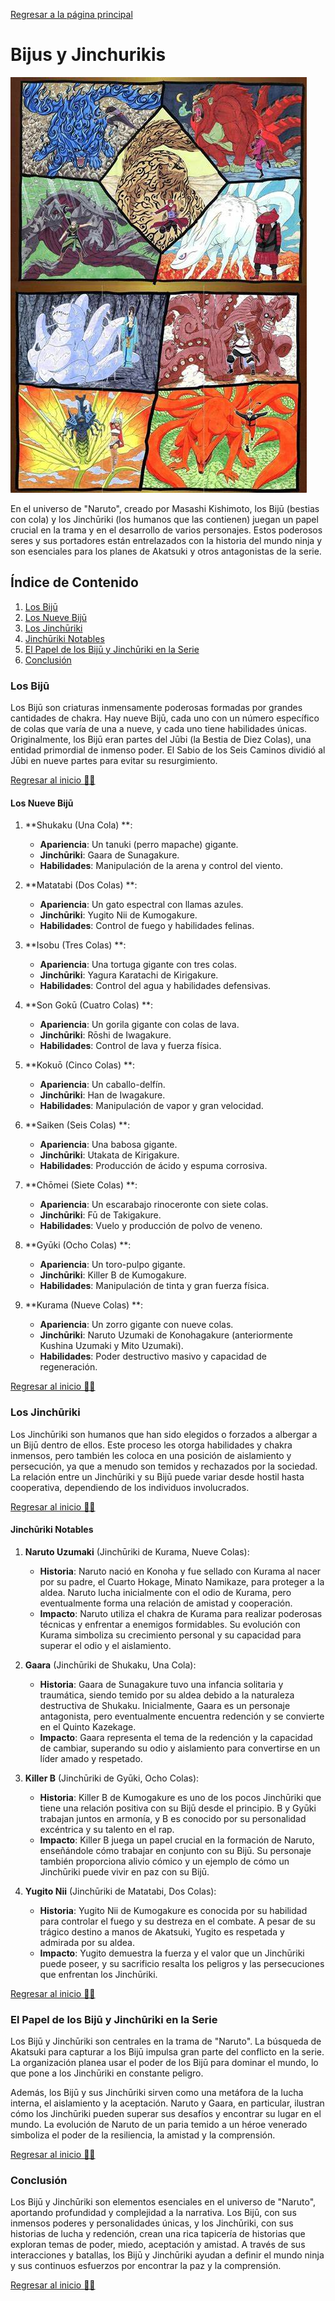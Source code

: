 [Regresar a la página principal](../README.md)

# Bijus y Jinchurikis

![Bijus_jinchurikis](img/bijus_jinchurikis.jpeg)

En el universo de "Naruto", creado por Masashi Kishimoto, los Bijū (bestias con cola) y los Jinchūriki (los humanos que las contienen) juegan un papel crucial en la trama y en el desarrollo de varios personajes. Estos poderosos seres y sus portadores están entrelazados con la historia del mundo ninja y son esenciales para los planes de Akatsuki y otros antagonistas de la serie.

## Índice de Contenido

1. [Los Bijū](#los-bijū)
2. [Los Nueve Bijū](#los-nueve-bijū)
3. [Los Jinchūriki](#los-jinchūriki)
4. [Jinchūriki Notables](#jinchūriki-notables)
5. [El Papel de los Bijū y Jinchūriki en la Serie](#el-papel-de-los-bijū-y-jinchūriki-en-la-serie)
6. [Conclusión](#conclusión)


### Los Bijū

Los Bijū son criaturas inmensamente poderosas formadas por grandes cantidades de chakra. Hay nueve Bijū, cada uno con un número específico de colas que varía de una a nueve, y cada uno tiene habilidades únicas. Originalmente, los Bijū eran partes del Jūbi (la Bestia de Diez Colas), una entidad primordial de inmenso poder. El Sabio de los Seis Caminos dividió al Jūbi en nueve partes para evitar su resurgimiento.

[Regresar al inicio ☝🏻](#bijus-y-jinchurikis)

#### Los Nueve Bijū

1. **Shukaku (Una Cola) **:
   - **Apariencia**: Un tanuki (perro mapache) gigante.
   - **Jinchūriki**: Gaara de Sunagakure.
   - **Habilidades**: Manipulación de la arena y control del viento.

2. **Matatabi (Dos Colas) **:
   - **Apariencia**: Un gato espectral con llamas azules.
   - **Jinchūriki**: Yugito Nii de Kumogakure.
   - **Habilidades**: Control de fuego y habilidades felinas.

3. **Isobu (Tres Colas) **:
   - **Apariencia**: Una tortuga gigante con tres colas.
   - **Jinchūriki**: Yagura Karatachi de Kirigakure.
   - **Habilidades**: Control del agua y habilidades defensivas.

4. **Son Gokū (Cuatro Colas) **:
   - **Apariencia**: Un gorila gigante con colas de lava.
   - **Jinchūriki**: Rōshi de Iwagakure.
   - **Habilidades**: Control de lava y fuerza física.

5. **Kokuō (Cinco Colas) **:
   - **Apariencia**: Un caballo-delfín.
   - **Jinchūriki**: Han de Iwagakure.
   - **Habilidades**: Manipulación de vapor y gran velocidad.

6. **Saiken (Seis Colas) **:
   - **Apariencia**: Una babosa gigante.
   - **Jinchūriki**: Utakata de Kirigakure.
   - **Habilidades**: Producción de ácido y espuma corrosiva.

7. **Chōmei (Siete Colas) **:
   - **Apariencia**: Un escarabajo rinoceronte con siete colas.
   - **Jinchūriki**: Fū de Takigakure.
   - **Habilidades**: Vuelo y producción de polvo de veneno.

8. **Gyūki (Ocho Colas) **:
   - **Apariencia**: Un toro-pulpo gigante.
   - **Jinchūriki**: Killer B de Kumogakure.
   - **Habilidades**: Manipulación de tinta y gran fuerza física.

9. **Kurama (Nueve Colas) **:
   - **Apariencia**: Un zorro gigante con nueve colas.
   - **Jinchūriki**: Naruto Uzumaki de Konohagakure (anteriormente Kushina Uzumaki y Mito Uzumaki).
   - **Habilidades**: Poder destructivo masivo y capacidad de regeneración.
   
[Regresar al inicio ☝🏻](#bijus-y-jinchurikis) 

### Los Jinchūriki

Los Jinchūriki son humanos que han sido elegidos o forzados a albergar a un Bijū dentro de ellos. Este proceso les otorga habilidades y chakra inmensos, pero también les coloca en una posición de aislamiento y persecución, ya que a menudo son temidos y rechazados por la sociedad. La relación entre un Jinchūriki y su Bijū puede variar desde hostil hasta cooperativa, dependiendo de los individuos involucrados.

[Regresar al inicio ☝🏻](#bijus-y-jinchurikis)

#### Jinchūriki Notables

1. **Naruto Uzumaki** (Jinchūriki de Kurama, Nueve Colas):
   - **Historia**: Naruto nació en Konoha y fue sellado con Kurama al nacer por su padre, el Cuarto Hokage, Minato Namikaze, para proteger a la aldea. Naruto lucha inicialmente con el odio de Kurama, pero eventualmente forma una relación de amistad y cooperación.
   - **Impacto**: Naruto utiliza el chakra de Kurama para realizar poderosas técnicas y enfrentar a enemigos formidables. Su evolución con Kurama simboliza su crecimiento personal y su capacidad para superar el odio y el aislamiento.

2. **Gaara** (Jinchūriki de Shukaku, Una Cola):
   - **Historia**: Gaara de Sunagakure tuvo una infancia solitaria y traumática, siendo temido por su aldea debido a la naturaleza destructiva de Shukaku. Inicialmente, Gaara es un personaje antagonista, pero eventualmente encuentra redención y se convierte en el Quinto Kazekage.
   - **Impacto**: Gaara representa el tema de la redención y la capacidad de cambiar, superando su odio y aislamiento para convertirse en un líder amado y respetado.

3. **Killer B** (Jinchūriki de Gyūki, Ocho Colas):
   - **Historia**: Killer B de Kumogakure es uno de los pocos Jinchūriki que tiene una relación positiva con su Bijū desde el principio. B y Gyūki trabajan juntos en armonía, y B es conocido por su personalidad excéntrica y su talento en el rap.
   - **Impacto**: Killer B juega un papel crucial en la formación de Naruto, enseñándole cómo trabajar en conjunto con su Bijū. Su personaje también proporciona alivio cómico y un ejemplo de cómo un Jinchūriki puede vivir en paz con su Bijū.

4. **Yugito Nii** (Jinchūriki de Matatabi, Dos Colas):
   - **Historia**: Yugito Nii de Kumogakure es conocida por su habilidad para controlar el fuego y su destreza en el combate. A pesar de su trágico destino a manos de Akatsuki, Yugito es respetada y admirada por su aldea.
   - **Impacto**: Yugito demuestra la fuerza y el valor que un Jinchūriki puede poseer, y su sacrificio resalta los peligros y las persecuciones que enfrentan los Jinchūriki.

[Regresar al inicio ☝🏻](#bijus-y-jinchurikis)

### El Papel de los Bijū y Jinchūriki en la Serie

Los Bijū y Jinchūriki son centrales en la trama de "Naruto". La búsqueda de Akatsuki para capturar a los Bijū impulsa gran parte del conflicto en la serie. La organización planea usar el poder de los Bijū para dominar el mundo, lo que pone a los Jinchūriki en constante peligro.

Además, los Bijū y sus Jinchūriki sirven como una metáfora de la lucha interna, el aislamiento y la aceptación. Naruto y Gaara, en particular, ilustran cómo los Jinchūriki pueden superar sus desafíos y encontrar su lugar en el mundo. La evolución de Naruto de un paria temido a un héroe venerado simboliza el poder de la resiliencia, la amistad y la comprensión.

[Regresar al inicio ☝🏻](#bijus-y-jinchurikis)

### Conclusión

Los Bijū y Jinchūriki son elementos esenciales en el universo de "Naruto", aportando profundidad y complejidad a la narrativa. Los Bijū, con sus inmensos poderes y personalidades únicas, y los Jinchūriki, con sus historias de lucha y redención, crean una rica tapicería de historias que exploran temas de poder, miedo, aceptación y amistad. A través de sus interacciones y batallas, los Bijū y Jinchūriki ayudan a definir el mundo ninja y sus continuos esfuerzos por encontrar la paz y la comprensión.

[Regresar al inicio ☝🏻](#bijus-y-jinchurikis)